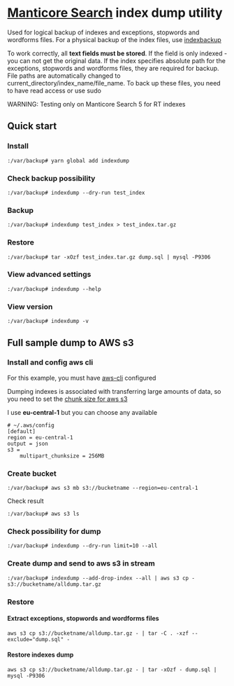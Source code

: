 # [Manticore Search](https://manticoresearch.com/) index dump utility

Used for logical backup of indexes and exceptions, stopwords and wordforms files. 
For a physical backup of the index files, use [indexbackup](https://github.com/webigorkiev/indexbackup)

To work correctly, all **text fields must be stored**. If the field is only indexed - you can not get the original data.
If the index specifies absolute path for the exceptions, stopwords and wordforms files, they are required for backup.
File paths are automatically changed to current_directory/index_name/file_name. To back up these files, you need to have read access or use sudo

WARNING: Testing only on Manticore Search 5 for RT indexes

## Quick start

### Install
```shell
:/var/backup# yarn global add indexdump
```

### Check backup possibility

```shell
:/var/backup# indexdump --dry-run test_index
```

### Backup

```shell
:/var/backup# indexdump test_index > test_index.tar.gz 
```

### Restore

```shell
:/var/backup# tar -xOzf test_index.tar.gz dump.sql | mysql -P9306
```

### View advanced settings

```shell
:/var/backup# indexdump --help
```

### View version

```shell
:/var/backup# indexdump -v
```

## Full sample dump to AWS s3

### Install and config aws cli

For this example, you must have [aws-cli](https://docs.aws.amazon.com/cli/latest/userguide/getting-started-install.html) configured

Dumping indexes is associated with transferring large amounts of data, so you need to set the [chunk size for aws s3](https://docs.aws.amazon.com/es_es/cli/latest/topic/s3-config.html)

I use **eu-central-1** but you can choose any available

```shell
# ~/.aws/config
[default]
region = eu-central-1
output = json
s3 =
    multipart_chunksize = 256MB
```

### Create bucket

```shell
:/var/backup# aws s3 mb s3://bucketname --region=eu-central-1
```

Check result

```shell
:/var/backup# aws s3 ls
```

### Check possibility for dump

```shell
:/var/backup# indexdump --dry-run limit=10 --all 
```

### Create dump and send to aws s3 in stream

```shell
:/var/backup# indexdump --add-drop-index --all | aws s3 cp - s3://bucketname/alldump.tar.gz
```

### Restore

#### Extract exceptions, stopwords and wordforms files

```shell
aws s3 cp s3://bucketname/alldump.tar.gz - | tar -C . -xzf --exclude="dump.sql" -
```

#### Restore indexes dump

```shell
aws s3 cp s3://bucketname/alldump.tar.gz - | tar -xOzf - dump.sql | mysql -P9306
```